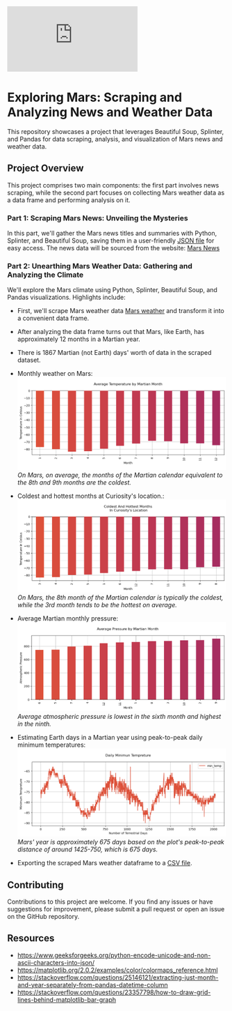 ![line](https://www.washingtonpost.com/wp-apps/imrs.php?src=https://arc-anglerfish-washpost-prod-washpost.s3.amazonaws.com/public/DOHKNX2HQO2WPAKLWJBPDUDNZA.jpg&w=1200)
# Exploring Mars: Scraping and Analyzing News and Weather Data
This repository showcases a project that leverages Beautiful Soup, Splinter, and Pandas for data scraping, analysis, and visualization of Mars news and weather data.


## Project Overview

This project comprises two main components: the first part involves news scraping, while the second part focuses on collecting Mars weather data as a data frame and performing analysis on it.

### Part 1: Scraping Mars News: Unveiling the Mysteries

In this part, we'll gather the Mars news titles and summaries with Python, Splinter, and Beautiful Soup, saving them in a user-friendly  [JSON file](https://github.com/MahsaBakhtiari/data_scraping_challenge/blob/main/Resources/news.json) for easy access. 
The news data will be sourced from the website: [Mars News](https://website-name.com)


### Part 2: Unearthing Mars Weather Data: Gathering and Analyzing the Climate

We'll explore the Mars climate using Python, Splinter, Beautiful Soup, and Pandas visualizations. Highlights include:

- First, we'll scrape Mars weather data [Mars weather](https://static.bc-edx.com/data/web/mars_facts/temperature.html) and transform it into a convenient data frame.

- After analyzing the data frame turns out that Mars, like Earth, has approximately 12 months in a Martian year.

- There is 1867 Martian (not Earth) days' worth of data in the scraped dataset.
  

- Monthly weather on Mars: 
![line1](https://github.com/MahsaBakhtiari/data_scraping_challenge/blob/main/Resources/bar-plot1.png)
*On Mars, on average, the months of the Martian calendar equivalent to the 8th and 9th months are the coldest.*

- Coldest and hottest months at Curiosity's location.:
![line2](https://github.com/MahsaBakhtiari/data_scraping_challenge/blob/main/Resources/bar-plot2.png)
*On Mars, the 8th month of the Martian calendar is typically the coldest, while the 3rd month tends to be the hottest on average.*

- Average Martian monthly pressure:
![line3](https://github.com/MahsaBakhtiari/data_scraping_challenge/blob/main/Resources/bar-plot3.png)
*Average atmospheric pressure is lowest in the sixth month and highest in the ninth.*

- Estimating Earth days in a Martian year using peak-to-peak daily minimum temperatures:
![line3](https://github.com/MahsaBakhtiari/data_scraping_challenge/blob/main/Resources/line-plot.png)
*Mars' year is approximately 675 days based on the plot's peak-to-peak distance of around 1425-750, which is 675 days.*

- Exporting the scraped Mars weather dataframe to a [CSV file](https://github.com/MahsaBakhtiari/data_scraping_challenge/blob/main/Resources/data.csv).

## Contributing

Contributions to this project are welcome. If you find any issues or have suggestions for improvement, please submit a pull  request or open an issue on the GitHub repository.

## Resources

- https://www.geeksforgeeks.org/python-encode-unicode-and-non-ascii-characters-into-json/
- https://matplotlib.org/2.0.2/examples/color/colormaps_reference.html
- https://stackoverflow.com/questions/25146121/extracting-just-month-and-year-separately-from-pandas-datetime-column
- https://stackoverflow.com/questions/23357798/how-to-draw-grid-lines-behind-matplotlib-bar-graph
